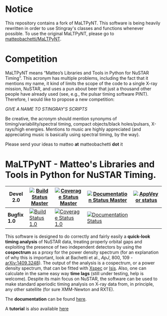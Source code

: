 # Notice
This repository contains a fork of MaLTPyNT. This software is being heavily rewritten in order to use Stingray's classes and functions whenever possible. To use the original MaLTPyNT, please go to [matteobachetti/MaLTPyNT](https://github.com/matteobachetti/MaLTPyNT).

# Competition

MaLTPyNT means “Matteo’s Libraries and Tools in Python for NuSTAR Timing”. This acronym has multiple problems, including the fact that it mentions my name, it kind of limits the scope of the code to a single X-ray mission, NuSTAR, and uses a pun about beer that just a thousand other people have already used (see, e.g., the pulsar timing software PINT).
Therefore, I would like to propose a new competition:

*GIVE A NAME TO STINGRAY’S SCRIPTS*

Be creative, the acronym should mention synonyms of timing/variability/spectral timing, compact objects/black holes/pulsars, X-rays/high energies. Mentions to music are highly appreciated (and appreciating music is basically using spectral timing, by the way).

Please send your ideas to matteo __at__ matteobachetti __dot__ it

# MaLTPyNT - Matteo's Libraries and Tools in Python for NuSTAR Timing.

| **Devel 2.0** | [![Build Status Master](https://travis-ci.org/matteobachetti/MaLTPyNT.svg?branch=master)](https://travis-ci.org/matteobachetti/MaLTPyNT) | [![Coverage Status Master](https://coveralls.io/repos/matteobachetti/MaLTPyNT/badge.svg?branch=master&service=github)](https://coveralls.io/github/matteobachetti/MaLTPyNT?branch=master) | [![Documentation Status Master](https://readthedocs.org/projects/maltpynt/badge/?version=latest)](https://readthedocs.org/projects/maltpynt/badge/?version=latest) | [![AppVeyor status](https://ci.appveyor.com/api/projects/status/op01lg1v9p4wrasv/branch/master?svg=true)](https://ci.appveyor.com/project/matteobachetti/maltpynt/branch/master) |
| ------------- | ----------- | ------------- | ----------- | ----------- |
| **Bugfix 1.0** |  [![Build Status 1.0](https://travis-ci.org/matteobachetti/MaLTPyNT.svg?branch=1.0_bugfix)](https://travis-ci.org/matteobachetti/MaLTPyNT) | [![Coverage Status 1.0](https://coveralls.io/repos/matteobachetti/MaLTPyNT/badge.svg?branch=1.0_bugfix&service=github)](https://coveralls.io/github/matteobachetti/MaLTPyNT?branch=1.0_bugfix) | [![Documentation Status](https://readthedocs.org/projects/maltpynt/badge/?version=1.0_bugfix)](https://readthedocs.org/projects/maltpynt/badge/?version=1.0_bugfix) |  |


This software is designed to do correctly and fairly easily a **quick-look timing analysis** of NuSTAR data, treating properly orbital gaps and exploiting the presence of two independent detectors by using the **cospectrum** as a proxy for the power density spectrum (for an explanation of why this is important, look at Bachetti et al., _ApJ_, 800, 109 -[arXiv:1409.3248](http://arxiv.org/abs/1409.3248)). The output of the analysis is a cospectrum, or a power density spectrum, that can be fitted with [Xspec](http://heasarc.gsfc.nasa.gov/xanadu/xspec/) or [Isis](http://space.mit.edu/home/mnowak/isis_vs_xspec/mod.html). Also, one can calculate in the same easy way **time lags** (still under testing, help is welcome).
Despite its main focus on NuSTAR, the software can be used to make standard aperiodic timing analysis on X-ray data from, in principle, any other satellite (for sure XMM-Newton and RXTE).

The **documentation** can be found [here](http://maltpynt.readthedocs.org).

A **tutorial** is also available [here](http://maltpynt.readthedocs.org/en/stable/tutorial.html)
